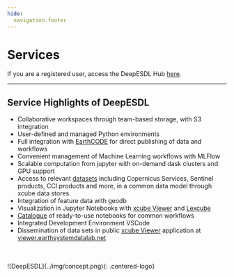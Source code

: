 ```yaml
---
hide:
  navigation.footer
---
```




# Services

If you are a registered user, access the DeepESDL Hub [here](https://deep.earthsystemdatalab.net).

---

## Service Highlights of DeepESDL

* Collaborative workspaces through team-based storage, with S3 integration 
* User-defined and managed Python environments 
* Full integration with [EarthCODE](../earthcode/index.md) for direct publishing of data and workflows 
* Convenient management of Machine Learning workflows with MLFlow 
* Scalable computation from jupyter with on-demand dask clusters and GPU support 
* Access to relevant [datasets](../data/index.md) including Copernicus Services, Sentinel products, 
  CCI products and more, in a common data model through xcube data stores. 
* Integration of feature data with geodb 
* Visualization in Jupyter Notebooks with [xcube Viewer](../guide/xcube-viewer.md) and
  [Lexcube](../guide/lexcube-viewer.md) 
* [Catalogue](../guide/jupyterlab/notebooks/index.md) of ready-to-use notebooks for common workflows 
* Integrated Development Environment VSCode 
* Dissemination of data sets in public [xcube Viewer](../guide/xcube-viewer.md) application
  at [viewer.earthsystemdatalab.net](https://viewer.earthsystemdatalab.net) 

<br>
<br>
![DeepESDL](../img/concept.png){: .centered-logo}
